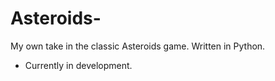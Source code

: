 # Asteroids-
My own take in the classic Asteroids game. Written in Python.
- Currently in development.
